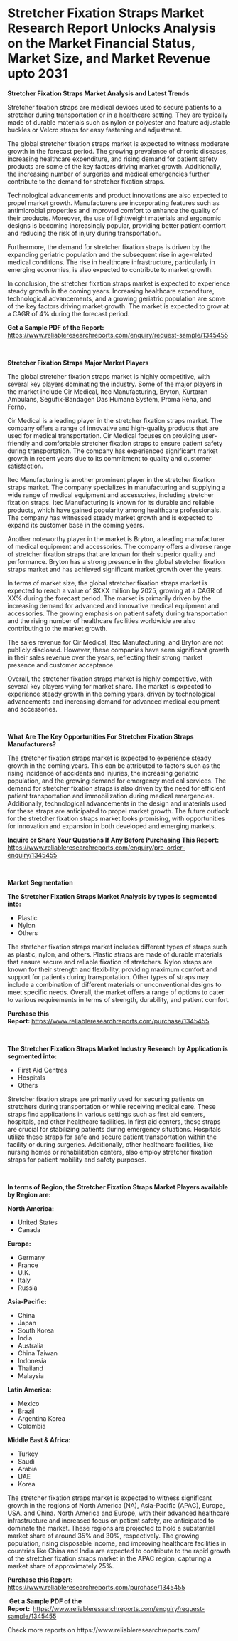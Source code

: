 <p><h1>Stretcher Fixation Straps Market Research Report Unlocks Analysis on the Market Financial Status, Market Size, and Market Revenue upto 2031</h1></p><p><strong>Stretcher Fixation Straps Market Analysis and Latest Trends</strong></p>
<p><p>Stretcher fixation straps are medical devices used to secure patients to a stretcher during transportation or in a healthcare setting. They are typically made of durable materials such as nylon or polyester and feature adjustable buckles or Velcro straps for easy fastening and adjustment.</p><p>The global stretcher fixation straps market is expected to witness moderate growth in the forecast period. The growing prevalence of chronic diseases, increasing healthcare expenditure, and rising demand for patient safety products are some of the key factors driving market growth. Additionally, the increasing number of surgeries and medical emergencies further contribute to the demand for stretcher fixation straps.</p><p>Technological advancements and product innovations are also expected to propel market growth. Manufacturers are incorporating features such as antimicrobial properties and improved comfort to enhance the quality of their products. Moreover, the use of lightweight materials and ergonomic designs is becoming increasingly popular, providing better patient comfort and reducing the risk of injury during transportation.</p><p>Furthermore, the demand for stretcher fixation straps is driven by the expanding geriatric population and the subsequent rise in age-related medical conditions. The rise in healthcare infrastructure, particularly in emerging economies, is also expected to contribute to market growth.</p><p>In conclusion, the stretcher fixation straps market is expected to experience steady growth in the coming years. Increasing healthcare expenditure, technological advancements, and a growing geriatric population are some of the key factors driving market growth. The market is expected to grow at a CAGR of 4% during the forecast period.</p></p>
<p><strong>Get a Sample PDF of the Report:&nbsp;</strong> <a href="https://www.reliableresearchreports.com/enquiry/request-sample/1345455">https://www.reliableresearchreports.com/enquiry/request-sample/1345455</a></p>
<p>&nbsp;</p>
<p><strong>Stretcher Fixation Straps Major Market Players</strong></p>
<p><p>The global stretcher fixation straps market is highly competitive, with several key players dominating the industry. Some of the major players in the market include Cir Medical, Itec Manufacturing, Bryton, Kurtaran Ambulans, Segufix-Bandagen Das Humane System, Proma Reha, and Ferno.</p><p>Cir Medical is a leading player in the stretcher fixation straps market. The company offers a range of innovative and high-quality products that are used for medical transportation. Cir Medical focuses on providing user-friendly and comfortable stretcher fixation straps to ensure patient safety during transportation. The company has experienced significant market growth in recent years due to its commitment to quality and customer satisfaction.</p><p>Itec Manufacturing is another prominent player in the stretcher fixation straps market. The company specializes in manufacturing and supplying a wide range of medical equipment and accessories, including stretcher fixation straps. Itec Manufacturing is known for its durable and reliable products, which have gained popularity among healthcare professionals. The company has witnessed steady market growth and is expected to expand its customer base in the coming years.</p><p>Another noteworthy player in the market is Bryton, a leading manufacturer of medical equipment and accessories. The company offers a diverse range of stretcher fixation straps that are known for their superior quality and performance. Bryton has a strong presence in the global stretcher fixation straps market and has achieved significant market growth over the years.</p><p>In terms of market size, the global stretcher fixation straps market is expected to reach a value of $XXX million by 2025, growing at a CAGR of XX% during the forecast period. The market is primarily driven by the increasing demand for advanced and innovative medical equipment and accessories. The growing emphasis on patient safety during transportation and the rising number of healthcare facilities worldwide are also contributing to the market growth.</p><p>The sales revenue for Cir Medical, Itec Manufacturing, and Bryton are not publicly disclosed. However, these companies have seen significant growth in their sales revenue over the years, reflecting their strong market presence and customer acceptance.</p><p>Overall, the stretcher fixation straps market is highly competitive, with several key players vying for market share. The market is expected to experience steady growth in the coming years, driven by technological advancements and increasing demand for advanced medical equipment and accessories.</p></p>
<p>&nbsp;</p>
<p><strong>What Are The Key Opportunities For Stretcher Fixation Straps Manufacturers?</strong></p>
<p><p>The stretcher fixation straps market is expected to experience steady growth in the coming years. This can be attributed to factors such as the rising incidence of accidents and injuries, the increasing geriatric population, and the growing demand for emergency medical services. The demand for stretcher fixation straps is also driven by the need for efficient patient transportation and immobilization during medical emergencies. Additionally, technological advancements in the design and materials used for these straps are anticipated to propel market growth. The future outlook for the stretcher fixation straps market looks promising, with opportunities for innovation and expansion in both developed and emerging markets.</p></p>
<p><strong>Inquire or Share Your Questions If Any Before Purchasing This Report:</strong> <a href="https://www.reliableresearchreports.com/enquiry/pre-order-enquiry/1345455">https://www.reliableresearchreports.com/enquiry/pre-order-enquiry/1345455</a></p>
<p>&nbsp;</p>
<p><strong>Market Segmentation</strong></p>
<p><strong>The Stretcher Fixation Straps Market Analysis by types is segmented into:</strong></p>
<p><ul><li>Plastic</li><li>Nylon</li><li>Others</li></ul></p>
<p><p>The stretcher fixation straps market includes different types of straps such as plastic, nylon, and others. Plastic straps are made of durable materials that ensure secure and reliable fixation of stretchers. Nylon straps are known for their strength and flexibility, providing maximum comfort and support for patients during transportation. Other types of straps may include a combination of different materials or unconventional designs to meet specific needs. Overall, the market offers a range of options to cater to various requirements in terms of strength, durability, and patient comfort.</p></p>
<p><strong>Purchase this Report:&nbsp;</strong><a href="https://www.reliableresearchreports.com/purchase/1345455">https://www.reliableresearchreports.com/purchase/1345455</a></p>
<p>&nbsp;</p>
<p><strong>The Stretcher Fixation Straps Market Industry Research by Application is segmented into:</strong></p>
<p><ul><li>First Aid Centres</li><li>Hospitals</li><li>Others</li></ul></p>
<p><p>Stretcher fixation straps are primarily used for securing patients on stretchers during transportation or while receiving medical care. These straps find applications in various settings such as first aid centers, hospitals, and other healthcare facilities. In first aid centers, these straps are crucial for stabilizing patients during emergency situations. Hospitals utilize these straps for safe and secure patient transportation within the facility or during surgeries. Additionally, other healthcare facilities, like nursing homes or rehabilitation centers, also employ stretcher fixation straps for patient mobility and safety purposes.</p></p>
<p>&nbsp;</p>
<p><strong>In terms of Region, the Stretcher Fixation Straps Market Players available by Region are:</strong></p>
<p>
    <p> <strong> North America: </strong>
        <ul>
            <li>United States</li>
            <li>Canada</li>
        </ul>
        </p> 
    <p> <strong> Europe: </strong>
        <ul>
            <li>Germany</li>
            <li>France</li>
            <li>U.K.</li>
            <li>Italy</li>
            <li>Russia</li>
        </ul>
        </p> 
    <p> <strong> Asia-Pacific: </strong>
        <ul>
            <li>China</li>
            <li>Japan</li>
            <li>South Korea</li>
            <li>India</li>
            <li>Australia</li>
            <li>China Taiwan</li>
            <li>Indonesia</li>
            <li>Thailand</li>
            <li>Malaysia</li>
        </ul>
        </p> 
    <p> <strong> Latin America: </strong>
        <ul>
            <li>Mexico</li>
            <li>Brazil</li>
            <li>Argentina Korea</li>
            <li>Colombia</li>
        </ul>
        </p> 
    <p> <strong> Middle East & Africa: </strong>
        <ul>
            <li>Turkey</li>
            <li>Saudi</li>
            <li>Arabia</li>
            <li>UAE</li>
            <li>Korea</li>
        </ul>
    </p>
    </p>
<p><p>The stretcher fixation straps market is expected to witness significant growth in the regions of North America (NA), Asia-Pacific (APAC), Europe, USA, and China. North America and Europe, with their advanced healthcare infrastructure and increased focus on patient safety, are anticipated to dominate the market. These regions are projected to hold a substantial market share of around 35% and 30%, respectively. The growing population, rising disposable income, and improving healthcare facilities in countries like China and India are expected to contribute to the rapid growth of the stretcher fixation straps market in the APAC region, capturing a market share of approximately 25%.</p></p>
<p><strong>Purchase this Report: </strong><a href="https://www.reliableresearchreports.com/purchase/1345455">https://www.reliableresearchreports.com/purchase/1345455</a></p>
<p>&nbsp;<strong>Get a Sample PDF of the Report:&nbsp;&nbsp;</strong><a href="https://www.reliableresearchreports.com/enquiry/request-sample/1345455">https://www.reliableresearchreports.com/enquiry/request-sample/1345455</a></p>
<p><strong></strong></p>
<p>Check more reports on https://www.reliableresearchreports.com/</p>